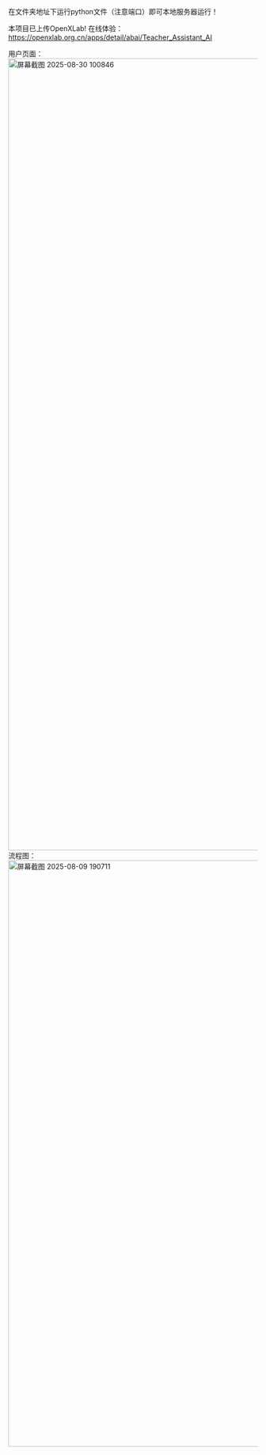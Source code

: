 在文件夹地址下运行python文件（注意端口）即可本地服务器运行！

本项目已上传OpenXLab!
在线体验：https://openxlab.org.cn/apps/detail/abai/Teacher_Assistant_AI

用户页面：
<img width="2559" height="1599" alt="屏幕截图 2025-08-30 100846" src="https://github.com/user-attachments/assets/a0f3b3e5-c206-47dc-9c14-7383dfd3feee" />
流程图：
<img width="2104" height="1184" alt="屏幕截图 2025-08-09 190711" src="https://github.com/user-attachments/assets/8b0fe61e-1f42-4de6-8097-eceb4b0adcc5" />
